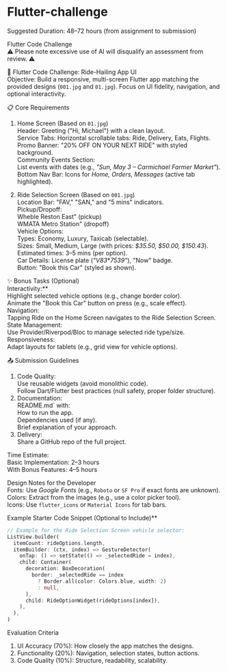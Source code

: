 # Flutter-challenge

Suggested Duration: 48–72 hours (from assignment to submission)

Flutter Code Challenge  
⚠️ Please note excessive use of AI will disqualify an assessment from review. ⚠️

🚖 Flutter Code Challenge: Ride-Hailing App UI  
Objective: Build a responsive, multi-screen Flutter app matching the provided designs (`001.jpg` and `01.jpg`). Focus on UI fidelity, navigation, and optional interactivity.  

📋 Core Requirements  
1. Home Screen (Based on `01.jpg`)  
Header: Greeting ("Hi, Michael") with a clean layout.  
Service Tabs: Horizontal scrollable tabs: Ride, Delivery, Eats, Flights.  
Promo Banner: "20% OFF ON YOUR NEXT RIDE" with styled background.  
Community Events Section:  
List events with dates (e.g., *"Sun, May 3 – Carmichael Farmer Market"*).  
Bottom Nav Bar: Icons for *Home, Orders, Messages* (active tab highlighted).  

2. Ride Selection Screen (Based on `001.jpg`)  
Location Bar: "FAV," "SAN," and "5 mins" indicators.  
Pickup/Dropoff:  
Wheble Reston East" (pickup)  
 WMATA Metro Station" (dropoff)  
Vehicle Options:  
 Types: Economy, Luxury, Taxicab (selectable).  
  Sizes: Small, Medium, Large (with prices: *$35.50, $50.00, $150.43*).  
Estimated times: 3–5 mins (per option).  
Car Details: License plate (*"V83***7539"*), "Now" badge.  
Button: "Book this Car" (styled as shown).  

✨ Bonus Tasks (Optional)  
Interactivity:**  
Highlight selected vehicle options (e.g., change border color).  
Animate the "Book this Car" button on press (e.g., scale effect).  
Navigation:  
 Tapping Ride on the Home Screen navigates to the Ride Selection Screen.  
State Management:  
 Use Provider/Riverpod/Bloc to manage selected ride type/size.  
Responsiveness:  
Adapt layouts for tablets (e.g., grid view for vehicle options).  

📤 Submission Guidelines  
1. Code Quality:  
Use reusable widgets (avoid monolithic code).  
Follow Dart/Flutter best practices (null safety, proper folder structure).  
2. Documentation:  
README.md` with:  
How to run the app.  
Dependencies used (if any).  
Brief explanation of your approach.  
3. Delivery:  
Share a GitHub repo of the full project.  

 Time Estimate:  
Basic Implementation: 2–3 hours  
With Bonus Features: 4–5 hours  

Design Notes for the Developer  
Fonts: Use *Google Fonts* (e.g., `Roboto` or `SF Pro` if exact fonts are unknown).  
Colors: Extract from the images (e.g., use a color picker tool).  
Icons: Use `flutter_icons` or `Material Icons` for tab bars.  

Example Starter Code Snippet (Optional to Include)**  


```dart
// Example for the Ride Selection Screen vehicle selector:
ListView.builder(
  itemCount: rideOptions.length,
  itemBuilder: (ctx, index) => GestureDetector(
    onTap: () => setState(() => _selectedRide = index),
    child: Container(
      decoration: BoxDecoration(
        border: _selectedRide == index 
          ? Border.all(color: Colors.blue, width: 2) 
          : null,
      ),
      child: RideOptionWidget(rideOptions[index]),
    ),
  ),
)
```

Evaluation Criteria  
1. UI Accuracy (70%): How closely the app matches the designs.  
2. Functionality (20%): Navigation, selection states, button actions.  
3. Code Quality (10%): Structure, readability, scalability.  



